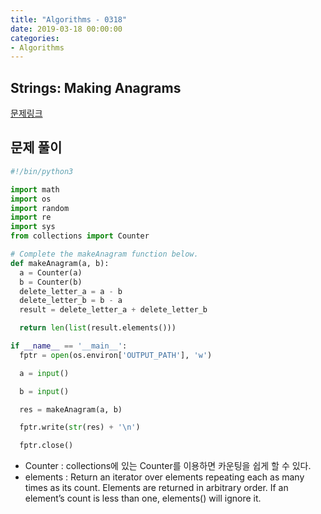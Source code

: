 ```yaml
---
title: "Algorithms - 0318"
date: 2019-03-18 00:00:00
categories:
- Algorithms
---
```


## Strings: Making Anagrams
[문제링크](https://www.hackerrank.com/challenges/ctci-making-anagrams/problem)

## 문제 풀이

```python
#!/bin/python3

import math
import os
import random
import re
import sys
from collections import Counter

# Complete the makeAnagram function below.
def makeAnagram(a, b):
  a = Counter(a)
  b = Counter(b)
  delete_letter_a = a - b
  delete_letter_b = b - a
  result = delete_letter_a + delete_letter_b

  return len(list(result.elements()))

if __name__ == '__main__':
  fptr = open(os.environ['OUTPUT_PATH'], 'w')

  a = input()

  b = input()

  res = makeAnagram(a, b)

  fptr.write(str(res) + '\n')

  fptr.close()

```
- Counter : collections에 있는 Counter를 이용하면 카운팅을 쉽게 할 수 있다.
- elements : Return an iterator over elements repeating each as many times as its count.
Elements are returned in arbitrary order. If an element’s count is less than one, elements() will ignore it.
